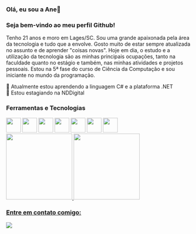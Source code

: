 ### Olá, eu sou a Ane👋

### Seja bem-vindo ao meu perfil Github!

Tenho 21 anos e moro em Lages/SC. Sou uma grande apaixonada pela área da tecnologia e tudo que a envolve. Gosto muito de estar sempre atualizada no assunto e de aprender "coisas novas". Hoje em dia, o estudo e a utilização da tecnologia são as minhas principais ocupações, tanto na faculdade quanto no estágio e também, nas minhas atividades e projetos pessoais. Estou na 5ª fase do curso de Ciência da Computação e sou iniciante no mundo da programação.

<div>🌱 Atualmente estou aprendendo a linguagem C# e a plataforma .NET <div>
<div>🔭 Estou estagiando na NDDigital <div>

### Ferramentas e Tecnologias
<div>
          <img src="https://cdn.jsdelivr.net/gh/devicons/devicon/icons/csharp/csharp-original.svg" width="40" height="40" />
          <img src="https://cdn.jsdelivr.net/gh/devicons/devicon/icons/dot-net/dot-net-plain-wordmark.svg" width="40" height="40"/>
          <img src="https://cdn.jsdelivr.net/gh/devicons/devicon/icons/java/java-original.svg" width="40" height="40"/>
          <img src="https://cdn.jsdelivr.net/gh/devicons/devicon/icons/python/python-original.svg" width="40" height="40"/>
          <img src="https://cdn.jsdelivr.net/gh/devicons/devicon/icons/html5/html5-original.svg" width="40" height="40"/>
          <img src="https://cdn.jsdelivr.net/gh/devicons/devicon/icons/css3/css3-original.svg" width="40" height="40"/>
          <img src="https://cdn.jsdelivr.net/gh/devicons/devicon/icons/photoshop/photoshop-plain.svg" width="40" height="40"/>
<div>
          
          
          
          
         
     
          

<div>
  <a href="https://github.com/anegrizotti">
  <img height="180em" src="https://github-readme-stats.vercel.app/api/top-langs/?username=anegrizotti&layout=compact&langs_count=7&theme=dracula"/>
  <img height="180em" src="https://github-readme-stats.vercel.app/api?username=anegrizotti&show_icons=true&theme=dracula&include_all_commits=true&count_private=true"/>
</div>
  
  
  
  ### Entre em contato comigo:
  <div>
  <a href="https://www.linkedin.com/in/ane-luisy-grizotti-3581311aa/" target="_blank"><img src="https://img.shields.io/badge/-LinkedIn-%230077B5?style=for-the-badge&logo=linkedin&logoColor=white" target="_blank"></a>   
</div>
  
  
